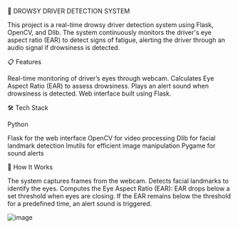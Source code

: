🚗 DROWSY DRIVER DETECTION SYSTEM

This project is a real-time drowsy driver detection system using Flask, OpenCV, and Dlib. The system continuously monitors the driver's eye aspect ratio (EAR) to detect signs of fatigue, alerting the driver through an audio signal if drowsiness is detected.

📋 Features

Real-time monitoring of driver’s eyes through webcam.
Calculates Eye Aspect Ratio (EAR) to assess drowsiness.
Plays an alert sound when drowsiness is detected.
Web interface built using Flask.

🛠️ Tech Stack

Python

Flask for the web interface
OpenCV for video processing
Dlib for facial landmark detection
Imutils for efficient image manipulation
Pygame for sound alerts

🚀 How It Works

The system captures frames from the webcam.
Detects facial landmarks to identify the eyes.
Computes the Eye Aspect Ratio (EAR):
EAR drops below a set threshold when eyes are closing.
If the EAR remains below the threshold for a predefined time, an alert sound is triggered.

![image](https://github.com/user-attachments/assets/b08d44b2-2afe-49db-a1ee-245181f7ecad)

